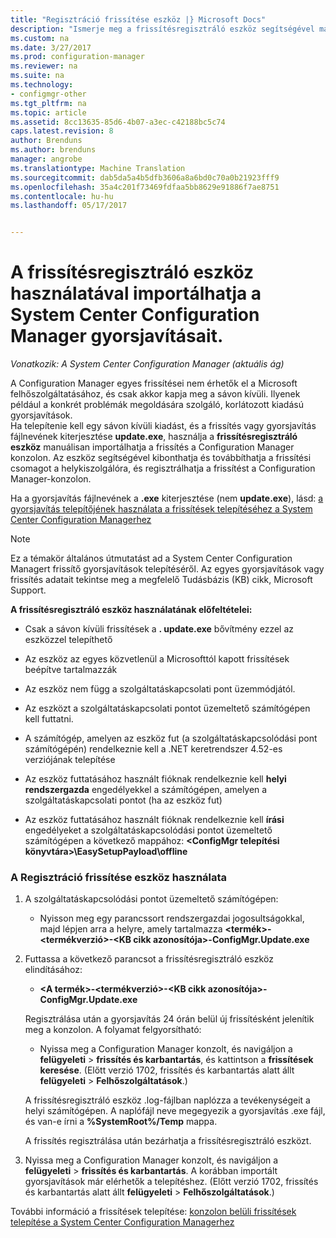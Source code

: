 ```yaml
---
title: "Regisztráció frissítése eszköz |} Microsoft Docs"
description: "Ismerje meg a frissítésregisztráló eszköz segítségével manuálisan importálja a Configuration Manager konzol frissítés és mikor."
ms.custom: na
ms.date: 3/27/2017
ms.prod: configuration-manager
ms.reviewer: na
ms.suite: na
ms.technology:
- configmgr-other
ms.tgt_pltfrm: na
ms.topic: article
ms.assetid: 8cc13635-85d6-4b07-a3ec-c42188bc5c74
caps.latest.revision: 8
author: Brenduns
ms.author: brenduns
manager: angrobe
ms.translationtype: Machine Translation
ms.sourcegitcommit: dab5da5a4b5dfb3606a8a6bd0c70a0b21923fff9
ms.openlocfilehash: 35a4c201f73469fdfaa5bb8629e91886f7ae8751
ms.contentlocale: hu-hu
ms.lasthandoff: 05/17/2017


---
```

# <a name="use-the-update-registration-tool-to-import-hotfixes-to-system-center-configuration-manager"></a>A frissítésregisztráló eszköz használatával importálhatja a System Center Configuration Manager gyorsjavításait.

*Vonatkozik: A System Center Configuration Manager (aktuális ág)*

A Configuration Manager egyes frissítései nem érhetők el a Microsoft felhőszolgáltatásához, és csak akkor kapja meg a sávon kívüli. Ilyenek például a konkrét problémák megoldására szolgáló, korlátozott kiadású gyorsjavítások.   
Ha telepítenie kell egy sávon kívüli kiadást, és a frissítés vagy gyorsjavítás fájlnevének kiterjesztése **update.exe**, használja a **frissítésregisztráló eszköz** manuálisan importálhatja a frissítés a Configuration Manager konzolon. Az eszköz segítségével kibonthatja és továbbíthatja a frissítési csomagot a helykiszolgálóra, és regisztrálhatja a frissítést a Configuration Manager-konzolon.  

 Ha a gyorsjavítás fájlnevének a **.exe** kiterjesztése (nem **update.exe**), lásd: [a gyorsjavítás telepítőjének használata a frissítések telepítéséhez a System Center Configuration Managerhez](../../../core/servers/manage/use-the-hotfix-installer-to-install-updates.md)  

> [!NOTE]  
>  Ez a témakör általános útmutatást ad a System Center Configuration Managert frissítő gyorsjavítások telepítéséről. Az egyes gyorsjavítások vagy frissítés adatait tekintse meg a megfelelő Tudásbázis (KB) cikk, Microsoft Support.  

 **A frissítésregisztráló eszköz használatának előfeltételei:**  

-   Csak a sávon kívüli frissítések a **. update.exe** bővítmény ezzel az eszközzel telepíthető  

-   Az eszköz az egyes közvetlenül a Microsofttól kapott frissítések beépítve tartalmazzák  

-   Az eszköz nem függ a szolgáltatáskapcsolati pont üzemmódjától.  

-   Az eszközt a szolgáltatáskapcsolati pontot üzemeltető számítógépen kell futtatni.  

-   A számítógép, amelyen az eszköz fut (a szolgáltatáskapcsolódási pont számítógépén) rendelkeznie kell a .NET keretrendszer 4.52-es verziójának telepítése  

-   Az eszköz futtatásához használt fióknak rendelkeznie kell **helyi rendszergazda** engedélyekkel a számítógépen, amelyen a szolgáltatáskapcsolati pontot (ha az eszköz fut)  

-   Az eszköz futtatásához használt fióknak rendelkeznie kell **írási** engedélyeket a szolgáltatáskapcsolódási pontot üzemeltető számítógépen a következő mappához:  **&lt;ConfigMgr telepítési könyvtára\>\EasySetupPayload\offline**  

### <a name="to-use-the-update-registration-tool"></a>A Regisztráció frissítése eszköz használata  

1.  A szolgáltatáskapcsolódási pontot üzemeltető számítógépen:  

    -   Nyisson meg egy parancssort rendszergazdai jogosultságokkal, majd lépjen arra a helyre, amely tartalmazza  **&lt;termék\>-&lt;termékverzió\>-&lt;KB cikk azonosítója\>-ConfigMgr.Update.exe**  

2.  Futtassa a következő parancsot a frissítésregisztráló eszköz elindításához:  

    -   **&lt;A termék\>-&lt;termékverzió\>-&lt;KB cikk azonosítója\>-ConfigMgr.Update.exe**  

    Regisztrálása után a gyorsjavítás 24 órán belül új frissítésként jelenítik meg a konzolon.  A folyamat felgyorsítható:

    - Nyissa meg a Configuration Manager konzolt, és navigáljon a **felügyeleti** > **frissítés és karbantartás**, és kattintson a **frissítések keresése**. (Előtt verzió 1702, frissítés és karbantartás alatt állt **felügyeleti** > **Felhőszolgáltatások**.) 

    A frissítésregisztráló eszköz .log-fájlban naplózza a tevékenységeit a helyi számítógépen. A naplófájl neve megegyezik a gyorsjavítás .exe fájl, és van-e írni a **%SystemRoot%/Temp** mappa.  

     A frissítés regisztrálása után bezárhatja a frissítésregisztráló eszközt.  

3.  Nyissa meg a Configuration Manager konzolt, és navigáljon a **felügyeleti** > **frissítés és karbantartás**. A korábban importált gyorsjavítások már elérhetők a telepítéshez. (Előtt verzió 1702, frissítés és karbantartás alatt állt **felügyeleti** > **Felhőszolgáltatások**.)

 További információ a frissítések telepítése: [konzolon belüli frissítések telepítése a System Center Configuration Managerhez](../../../core/servers/manage/install-in-console-updates.md)  

